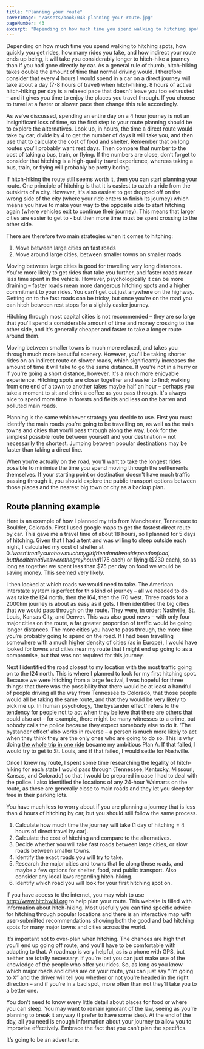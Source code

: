 ```yaml
---
title: "Planning your route"
coverImage: "/assets/book/043-planning-your-route.jpg"
pageNumber: 43
excerpt: "Depending on how much time you spend walking to hitching spots, how quickly you get rides, how many rides you take, and how indirect your route ends up being, it will take you considerably longer to hitch-hike a journey than if you had gone directly by car."
---
```


Depending on how much time you spend walking to hitching spots, how quickly you get rides, how many rides you take, and how indirect your route ends up being, it will take you considerably longer to hitch-hike a journey than if you had gone directly by car. As a general rule of thumb, hitch-hiking takes double the amount of time that normal driving would. I therefore consider that every 4 hours I would spend in a car on a direct journey will take about a day (7-8 hours of travel) when hitch-hiking. 8 hours of active hitch-hiking per day is a relaxed pace that doesn't leave you too exhausted – and it gives you time to enjoy the places you travel through. If you choose to travel at a faster or slower pace then change this rule accordingly.

As we’ve discussed, spending an entire day on a 4 hour journey is not an insignificant loss of time, so the first step to your route planning should be to explore the alternatives. Look up, in hours, the time a direct route would take by car, divide by 4 to get the number of days it will take you, and then use that to calculate the cost of food and shelter. Remember that on long routes you’ll probably want rest days. Then compare that number to the cost of taking a bus, train, or flying. If the numbers are close, don’t forget to consider that hitching is a high-quality travel experience, whereas taking a bus, train, or flying will probably be pretty boring.

If hitch-hiking the route still seems worth it, then you can start planning your route. One principle of hitching is that it is easiest to catch a ride from the outskirts of a city. However, it's also easiest to get dropped off on the wrong side of the city (where your ride enters to finish its journey) which means you have to make your way to the opposite side to start hitching again (where vehicles exit to continue their journey). This means that larger cities are easier to get to - but then more time must be spent crossing to the other side.

There are therefore two main strategies when it comes to hitching:

1. Move between large cities on fast roads
2. Move around large cities, between smaller towns on smaller roads

Moving between large cities is good for travelling very long distances. You're more likely to get rides that take you further, and faster roads mean less time spent in the vehicle. However, psychologically it can be more draining – faster roads mean more dangerous hitching spots and a higher commitment to your rides. You can't get out just anywhere on the highway. Getting on to the fast roads can be tricky, but once you're on the road you can hitch between rest stops for a slightly easier journey.

Hitching through most capital cities is not recommended – they are so large that you'll spend a considerable amount of time and money crossing to the other side, and it's generally cheaper and faster to take a longer route around them.

Moving between smaller towns is much more relaxed, and takes you through much more beautiful scenery. However, you'll be taking shorter rides on an indirect route on slower roads, which significantly increases the amount of time it will take to go the same distance. If you're not in a hurry or if you're going a short distance, however, it's a much more enjoyable experience. Hitching spots are closer together and easier to find; walking from one end of a town to another takes maybe half an hour – perhaps you take a moment to sit and drink a coffee as you pass through. It's always nice to spend more time in forests and fields and less on the barren and polluted main roads.

Planning is the same whichever strategy you decide to use. First you must identify the main roads you’re going to be travelling on, as well as the main towns and cities that you’ll pass through along the way. Look for the simplest possible route between yourself and your destination – not necessarily the shortest. Jumping between popular destinations may be faster than taking a direct line.

When you’re actually on the road, you’ll want to take the longest rides possible to minimise the time you spend moving through the settlements themselves. If your starting point or destination doesn't have much traffic passing through it, you should explore the public transport options between those places and the nearest big town or city as a backup plan.

## Route planning example

Here is an example of how I planned my trip from Manchester, Tennessee to Boulder, Colorado. First I used google maps to get the fastest direct route by car. This gave me a travel time of about 18 hours, so I planned for 5 days of hitching. Given that I had a tent and was willing to sleep outside each night, I calculated my cost of shelter at $0. I wasn’t really sure how much my girlfriend and I would spend on food, but the alternatives were the greyhound ($175 each) or flying ($230 each), so as long as together we spent less than $75 per day on food we would be saving money. This seemed very likely.

I then looked at which roads we would need to take. The American interstate system is perfect for this kind of journey – all we needed to do was take the I24 north, then the I64, then the I70 west. Three roads for a 2000km journey is about as easy as it gets. I then identified the big cities that we would pass through on the route. They were, in order: Nashville, St. Louis, Kansas City, and Denver. This was also good news – with only four major cities on the route, a far greater proportion of traffic would be going longer distances. The more cities you have to pass through, the more time you’re probably going to spend on the road. If I had been travelling somewhere with a much higher density of cities (as in Europe), I would have looked for towns and cities near my route that I might end up going to as a compromise, but that was not required for this journey.

Next I identified the road closest to my location with the most traffic going on to the I24 north. This is where I planned to look for my first hitching spot. Because we were hitching from a large festival, I was hopeful for three things: that there was the possibility that there would be at least a handful of people driving all the way from Tennessee to Colorado, that those people would all be taking the same route, and that they would be very likely to pick me up. In human psychology, ‘the bystander effect’ refers to the tendency for people not to act when they believe that there are others that could also act – for example, there might be many witnesses to a crime, but nobody calls the police because they expect somebody else to do it. ‘The bystander effect’ also works in reverse – a person is much more likely to act when they think they are the only ones who are going to do so. This is why doing [the whole trip in one ride](/book/011-tales-from-the-road-usa) became my ambitious Plan A. If that failed, I would try to get to St. Louis, and if that failed, I would settle for Nashville.

Once I knew my route, I spent some time researching the legality of hitch-hiking for each state I would pass through (Tennessee, Kentucky, Missouri, Kansas, and Colorado) so that I would be prepared in case I had to deal with the police. I also identified the locations of any 24-hour Walmarts on the route, as these are generally close to main roads and they let you sleep for free in their parking lots.

You have much less to worry about if you are planning a journey that is less than 4 hours of hitching by car, but you should still follow the same process.

1. Calculate how much time the journey will take (1 day of hitching = 4 hours of direct travel by car).
2. Calculate the cost of hitching and compare to the alternatives.
3. Decide whether you will take fast roads between large cities, or slow roads between smaller towns.
4. Identify the exact roads you will try to take.
5. Research the major cities and towns that lie along those roads, and maybe a few options for shelter, food, and public transport. Also consider any local laws regarding hitch-hiking.
6. Identify which road you will look for your first hitching spot on.

If you have access to the internet, you may wish to use http://www.hitchwiki.org to help plan your route. This website is filled with information about hitch-hiking. Most usefully you can find specific advice for hitching through popular locations and there is an interactive map with user-submitted recommendations showing both the good and bad hitching spots for many major towns and cities across the world.

It’s important not to over-plan when hitching. The chances are high that you’ll end up going off route, and you’ll have to be comfortable with adapting to that. A roadmap is very helpful, as is a phone with GPS, but neither are totally necessary. If you’re lost you can just make use of the knowledge of the people who offer you rides. So, as long as you know which major roads and cities are on your route, you can just say “I’m going to X” and the driver will tell you whether or not you’re headed in the right direction – and if you’re in a bad spot, more often than not they’ll take you to a better one.

You don’t need to know every little detail about places for food or where you can sleep. You may want to remain ignorant of the law, seeing as you’re planning to break it anyway (I prefer to have some idea). At the end of the day, all you need is enough information about your journey to allow you to improvise effectively. Embrace the fact that you can’t plan the specifics.

It’s going to be an adventure.
